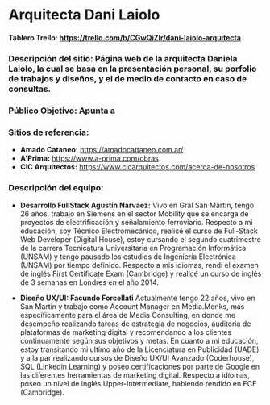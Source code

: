 # Arquitecta Dani Laiolo

#### Tablero Trello: https://trello.com/b/CGwQiZlr/dani-laiolo-arquitecta

### Descripción del sitio: Página web de la arquitecta Daniela Laiolo, la cual se basa en la presentación personal, su porfolio de trabajos y diseños, y el de medio de contacto en caso de consultas.

### Público Objetivo: Apunta a

### Sitios de referencia:

- **Amado Cataneo:** https://amadocattaneo.com.ar/
- **A'Prima:** https://www.a-prima.com/obras
- **CIC Arquitectos:** https://www.cicarquitectos.com/acerca-de-nosotros

### Descripción del equipo:

- **Desarrollo FullStack Agustín Narvaez:**
  Vivo en Gral San Martín, tengo 26 años, trabajo en Siemens en el sector Mobility que se encarga de proyectos de electrificación y señalamiento ferroviario.
  Respecto a mi educación, soy Técnico Electromecánico, realicé el curso de Full-Stack Web Developer (Digital House), estoy cursando el segundo cuatrimestre de la carrera Tecnicatura Universitaria en Programación Informática (UNSAM) y tengo pausado los estudios de Ingeniería Electrónica (UNSAM) por tiempo definido.
  Respecto a mis idiomas, rendí el examen de inglés First Certificate Exam (Cambridge) y realicé un curso de inglés de 3 semanas en Londres en el año 2014.

- **Diseño UX/UI: Facundo Forcellati**
Actualmente tengo 22 años, vivo en San Martin y trabajo como Account Manager en Media.Monks, más específicamente para el área de Media Consulting, en donde me desempeño realizando tareas de estrategia de negocios, auditoria de plataformas de marketing digital y recomendando a los clientes continuamente según sus objetivos y metas.
En cuanto a mi educación, estoy transitando mi ultimo año de la Licenciatura en Publicidad (UADE) y a la par realizando cursos de Diseño UX/UI Avanzado (Coderhouse), SQL (Linkedin Learning) y poseo certificaciones por parte de Google en las diferentes herramientas de marketing digital.
Respecto a idiomas, poseo un nivel de inglés Upper-Intermediate, habiendo rendido en FCE (Cambridge).
<!-- Probando comentario -->
